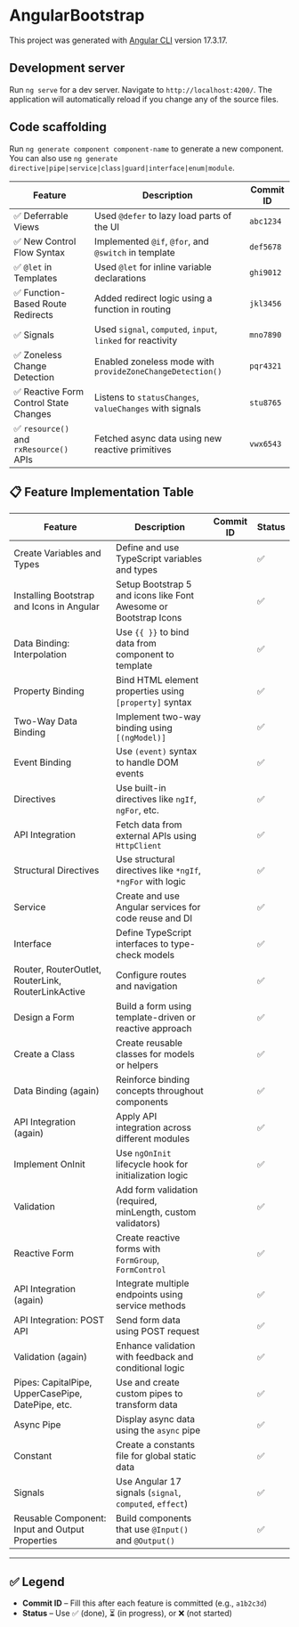 # AngularBootstrap

This project was generated with [Angular CLI](https://github.com/angular/angular-cli) version 17.3.17.

## Development server

Run `ng serve` for a dev server. Navigate to `http://localhost:4200/`. The application will automatically reload if you change any of the source files.

## Code scaffolding

Run `ng generate component component-name` to generate a new component. You can also use `ng generate directive|pipe|service|class|guard|interface|enum|module`.


| Feature                                | Description                                                 | Commit ID |
| -------------------------------------- | ----------------------------------------------------------- | --------- |
| ✅ Deferrable Views                     | Used `@defer` to lazy load parts of the UI                  | `abc1234` |
| ✅ New Control Flow Syntax              | Implemented `@if`, `@for`, and `@switch` in template        | `def5678` |
| ✅ `@let` in Templates                  | Used `@let` for inline variable declarations                | `ghi9012` |
| ✅ Function-Based Route Redirects       | Added redirect logic using a function in routing            | `jkl3456` |
| ✅ Signals                              | Used `signal`, `computed`, `input`, `linked` for reactivity | `mno7890` |
| ✅ Zoneless Change Detection            | Enabled zoneless mode with `provideZoneChangeDetection()`   | `pqr4321` |
| ✅ Reactive Form Control State Changes  | Listens to `statusChanges`, `valueChanges` with signals     | `stu8765` |
| ✅ `resource()` and `rxResource()` APIs | Fetched async data using new reactive primitives            | `vwx6543` |


## 📋 Feature Implementation Table

| Feature | Description | Commit ID | Status |
|---------|-------------|-----------|--------|
| Create Variables and Types | Define and use TypeScript variables and types |  | ✅ |
| Installing Bootstrap and Icons in Angular | Setup Bootstrap 5 and icons like Font Awesome or Bootstrap Icons |  | ✅ |
| Data Binding: Interpolation | Use `{{ }}` to bind data from component to template |  | ✅ |
| Property Binding | Bind HTML element properties using `[property]` syntax |  | ✅ |
| Two-Way Data Binding | Implement two-way binding using `[(ngModel)]` |  | ✅ |
| Event Binding | Use `(event)` syntax to handle DOM events |  | ✅ |
| Directives | Use built-in directives like `ngIf`, `ngFor`, etc. |  | ✅ |
| API Integration | Fetch data from external APIs using `HttpClient` |  | ✅ |
| Structural Directives | Use structural directives like `*ngIf`, `*ngFor` with logic |  | ✅ |
| Service | Create and use Angular services for code reuse and DI |  | ✅ |
| Interface | Define TypeScript interfaces to type-check models |  | ✅ |
| Router, RouterOutlet, RouterLink, RouterLinkActive | Configure routes and navigation |  | ✅ |
| Design a Form | Build a form using template-driven or reactive approach |  | ✅ |
| Create a Class | Create reusable classes for models or helpers |  | ✅ |
| Data Binding (again) | Reinforce binding concepts throughout components |  | ✅ |
| API Integration (again) | Apply API integration across different modules |  | ✅ |
| Implement OnInit | Use `ngOnInit` lifecycle hook for initialization logic |  | ✅ |
| Validation | Add form validation (required, minLength, custom validators) |  | ✅ |
| Reactive Form | Create reactive forms with `FormGroup`, `FormControl` |  | ✅ |
| API Integration (again) | Integrate multiple endpoints using service methods |  | ✅ |
| API Integration: POST API | Send form data using POST request |  | ✅ |
| Validation (again) | Enhance validation with feedback and conditional logic |  | ✅ |
| Pipes: CapitalPipe, UpperCasePipe, DatePipe, etc. | Use and create custom pipes to transform data |  | ✅ |
| Async Pipe | Display async data using the `async` pipe |  | ✅ |
| Constant | Create a constants file for global static data |  | ✅ |
| Signals | Use Angular 17 signals (`signal`, `computed`, `effect`) |  | ✅ |
| Reusable Component: Input and Output Properties | Build components that use `@Input()` and `@Output()` |  | ✅ |

---

## ✅ Legend

- **Commit ID** – Fill this after each feature is committed (e.g., `a1b2c3d`)
- **Status** – Use ✅ (done), ⏳ (in progress), or ❌ (not started)
